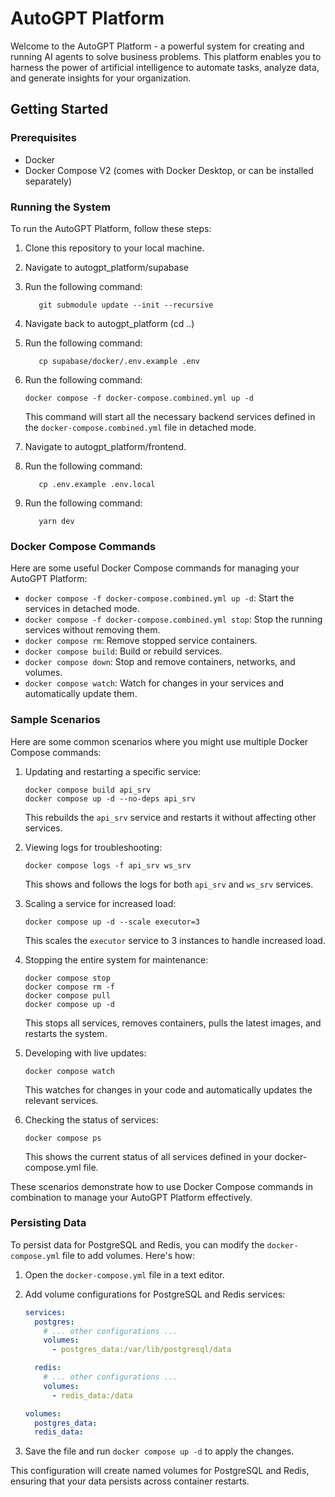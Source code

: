 # AutoGPT Platform

Welcome to the AutoGPT Platform - a powerful system for creating and running AI agents to solve business problems. This platform enables you to harness the power of artificial intelligence to automate tasks, analyze data, and generate insights for your organization.

## Getting Started

### Prerequisites

- Docker
- Docker Compose V2 (comes with Docker Desktop, or can be installed separately)

### Running the System

To run the AutoGPT Platform, follow these steps:

1. Clone this repository to your local machine.
2. Navigate to autogpt_platform/supabase
3. Run the following command:
   ```
      git submodule update --init --recursive
   ```
4. Navigate back to autogpt_platform (cd ..)
5. Run the following command:
   ```
      cp supabase/docker/.env.example .env
   ```
6. Run the following command:

   ```
   docker compose -f docker-compose.combined.yml up -d

   ```

   This command will start all the necessary backend services defined in the `docker-compose.combined.yml` file in detached mode.
7. Navigate to autogpt_platform/frontend.
8. Run the following command: 
   ```
      cp .env.example .env.local
   ```
9. Run the following command: 
   ```
      yarn dev
   ```

### Docker Compose Commands

Here are some useful Docker Compose commands for managing your AutoGPT Platform:

- `docker compose -f docker-compose.combined.yml up -d`: Start the services in detached mode.
- `docker compose -f docker-compose.combined.yml stop`: Stop the running services without removing them.
- `docker compose rm`: Remove stopped service containers.
- `docker compose build`: Build or rebuild services.
- `docker compose down`: Stop and remove containers, networks, and volumes.
- `docker compose watch`: Watch for changes in your services and automatically update them.


### Sample Scenarios

Here are some common scenarios where you might use multiple Docker Compose commands:

1. Updating and restarting a specific service:
   ```
   docker compose build api_srv
   docker compose up -d --no-deps api_srv
   ```
   This rebuilds the `api_srv` service and restarts it without affecting other services.

2. Viewing logs for troubleshooting:
   ```
   docker compose logs -f api_srv ws_srv
   ```
   This shows and follows the logs for both `api_srv` and `ws_srv` services.

3. Scaling a service for increased load:
   ```
   docker compose up -d --scale executor=3
   ```
   This scales the `executor` service to 3 instances to handle increased load.

4. Stopping the entire system for maintenance:
   ```
   docker compose stop
   docker compose rm -f
   docker compose pull
   docker compose up -d
   ```
   This stops all services, removes containers, pulls the latest images, and restarts the system.

5. Developing with live updates:
   ```
   docker compose watch
   ```
   This watches for changes in your code and automatically updates the relevant services.

6. Checking the status of services:
   ```
   docker compose ps
   ```
   This shows the current status of all services defined in your docker-compose.yml file.

These scenarios demonstrate how to use Docker Compose commands in combination to manage your AutoGPT Platform effectively.


### Persisting Data

To persist data for PostgreSQL and Redis, you can modify the `docker-compose.yml` file to add volumes. Here's how:

1. Open the `docker-compose.yml` file in a text editor.
2. Add volume configurations for PostgreSQL and Redis services:

   ```yaml
   services:
     postgres:
       # ... other configurations ...
       volumes:
         - postgres_data:/var/lib/postgresql/data

     redis:
       # ... other configurations ...
       volumes:
         - redis_data:/data

   volumes:
     postgres_data:
     redis_data:
   ```

3. Save the file and run `docker compose up -d` to apply the changes.

This configuration will create named volumes for PostgreSQL and Redis, ensuring that your data persists across container restarts.



